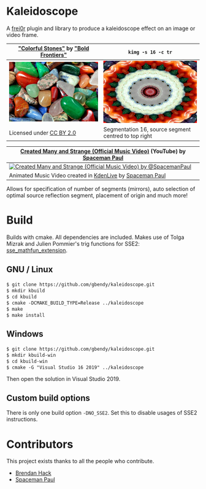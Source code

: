 # Kaleidoscope

A [frei0r](https://frei0r.dyne.org "frei0r") plugin and library to produce a kaleidoscope effect on an image or video frame.


| ["Colorful Stones"](https://www.flickr.com/photos/82955120@N05/7995277667 "Colorful Stones") by ["Bold Frontiers"](https://www.flickr.com/photos/82955120@N05 "Bold Frontiers") | `kimg -s 16 -c tr` |
| - | - |
| [![Colorful Stones](images/colorful_stones-400.jpg)](images/colorful_stones.jpg)  | [![Kaleidoscoped Colorful Stones](images/colorful_stones-tr16-400.jpg)](images/colorful_stones-tr16.jpg)  |
|Licensed under [CC BY 2.0](https://creativecommons.org/licenses/by/2.0/?ref=ccsearch&atype=html "CC BY 2.0") | Segmentation 16, source segment centred to top right|

| [Created Many and Strange (Official Music Video)](https://www.youtube.com/watch?v=2r9ggSie1wI) (YouTube) by [Spaceman Paul](https://github.com/SpacemanPaul "Spaceman Paul") |
| --- | 
| [![Created Many and Strange (Official Music Video) by @SpacemanPaul](https://img.youtube.com/vi/2r9ggSie1wI/0.jpg)](https://www.youtube.com/watch?v=2r9ggSie1wI) |
| Animated Music Video created in [KdenLive](https://kdenlive.org) by [Spaceman Paul](https://www.youtube.com/channel/UCBVFfRZw4Vbk3j6mNCukztg) |

Allows for specification of number of segments (mirrors), auto selection of optimal source reflection segment, placement of origin and much more!

# Build

Builds with cmake. All dependencies are included. Makes use of Tolga Mizrak and Julien Pommier's trig functions for 
SSE2: [sse_mathfun_extension](https://github.com/to-miz/sse_mathfun_extension "sse_mathfn_extension").

## GNU / Linux

```
$ git clone https://github.com/gbendy/kaleidoscope.git
$ mkdir kbuild
$ cd kbuild
$ cmake -DCMAKE_BUILD_TYPE=Release ../kaleidoscope
$ make
$ make install
```

## Windows

```
$ git clone https://github.com/gbendy/kaleidoscope.git
$ mkdir kbuild-win
$ cd kbuild-win
$ cmake -G "Visual Studio 16 2019" ../kaleidoscope
```

Then open the solution in Visual Studio 2019.

## Custom build options

There is only one build option `-DNO_SSE2`. Set this to disable usages of SSE2 instructions.

# Contributors

This project exists thanks to all the people who contribute.

- [Brendan Hack](https://github.com/gbendy "Brendan Hack")
- [Spaceman Paul](https://github.com/SpacemanPaul "Spaceman Paul")
